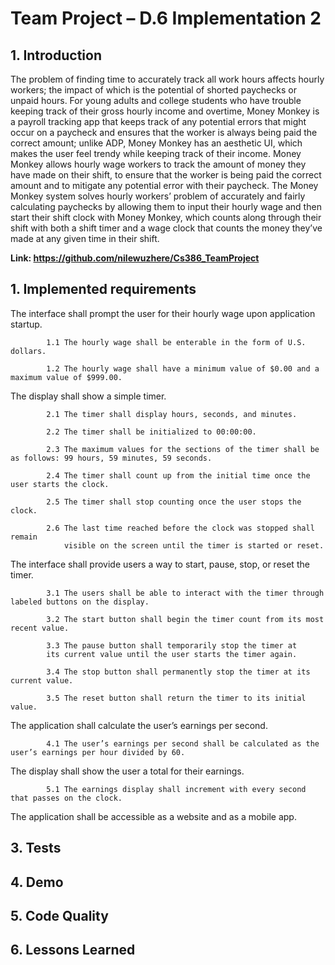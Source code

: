 
# **Team Project – D.6 Implementation 2**

## **1. Introduction**
  The problem of finding time to accurately track all work hours affects hourly workers; the impact of which is the potential of shorted paychecks or unpaid hours. For young adults and college students who have trouble keeping track of their gross hourly income and overtime, Money Monkey is a payroll tracking app that keeps track of any potential errors that might occur on a paycheck and ensures that the worker is always being paid the correct amount; unlike ADP, Money Monkey has an aesthetic UI, which makes the user feel trendy while keeping track of their income. Money Monkey allows hourly wage workers to track the amount of money they have made on their shift, to ensure that the worker is being paid the correct amount and to mitigate any potential error with their paycheck. 
The Money Monkey system solves hourly workers’ problem of accurately and fairly calculating paychecks by allowing them to input their hourly wage and then start their shift clock with Money Monkey, which counts along through their shift with both a shift timer and a wage clock that counts the money they’ve made at any given time in their shift. 

**Link: https://github.com/nilewuzhere/Cs386_TeamProject**


## **1. Implemented requirements**

The interface shall prompt the user for their hourly wage upon application startup.

          	1.1 The hourly wage shall be enterable in the form of U.S. dollars.
            
          	1.2 The hourly wage shall have a minimum value of $0.00 and a maximum value of $999.00.
            
The display shall show a simple timer.

          	2.1 The timer shall display hours, seconds, and minutes.
            
          	2.2 The timer shall be initialized to 00:00:00.
            
          	2.3 The maximum values for the sections of the timer shall be as follows: 99 hours, 59 minutes, 59 seconds.
            
          	2.4 The timer shall count up from the initial time once the user starts the clock.
            
          	2.5 The timer shall stop counting once the user stops the clock.
            
          	2.6 The last time reached before the clock was stopped shall remain 
                visible on the screen until the timer is started or reset.
            
The interface shall provide users a way to start, pause, stop, or reset the timer.

          	3.1 The users shall be able to interact with the timer through labeled buttons on the display.
            
          	3.2 The start button shall begin the timer count from its most recent value.
            
          	3.3 The pause button shall temporarily stop the timer at 
            its current value until the user starts the timer again.
            
          	3.4 The stop button shall permanently stop the timer at its current value.
            
          	3.5 The reset button shall return the timer to its initial value.
            
The application shall calculate the user’s earnings per second.

          	4.1 The user’s earnings per second shall be calculated as the user’s earnings per hour divided by 60.
            
The display shall show the user a total for their earnings.

          	5.1 The earnings display shall increment with every second that passes on the clock.
            
The application shall be accessible as a website and as a mobile app.

## **3. Tests**

## **4. Demo**

## **5. Code Quality**

## **6. Lessons Learned**
